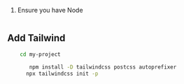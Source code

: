 1. Ensure you have Node
   ```bash npm install
   ```

## Add Tailwind
  ```bash
      cd my-project
```
```bash
       npm install -D tailwindcss postcss autoprefixer
      npx tailwindcss init -p
   
